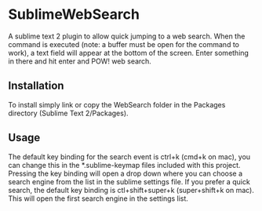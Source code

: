 SublimeWebSearch
================

A sublime text 2 plugin to allow quick jumping to a web search. When the command is executed (note: a buffer must be open for the command to work), a text field will appear at the bottom of the screen. Enter something in there and hit enter and POW! web search.

## Installation

To install simply link or copy the WebSearch folder in the Packages directory (Sublime Text 2/Packages).

## Usage

The default key binding for the search event is ctrl+k (cmd+k on mac), you can change this in the *.sublime-keymap files included with this project. 
Pressing the key binding will open a drop down where you can choose a search engine from the list in the sublime settings file. If you prefer a quick search,
the default key binding is ctl+shift+super+k (super+shift+k on mac). This will open the first search engine in the settings list.

